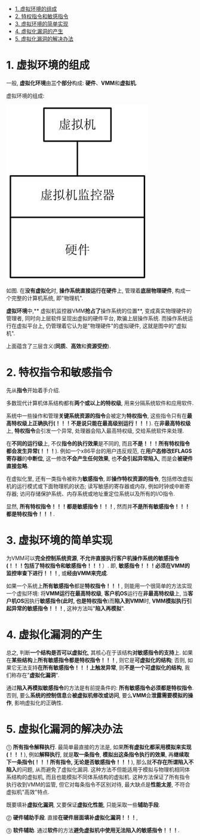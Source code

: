 
<!-- @import "[TOC]" {cmd="toc" depthFrom=1 depthTo=6 orderedList=false} -->

<!-- code_chunk_output -->

- [1. 虚拟环境的组成](#1-虚拟环境的组成)
- [2. 特权指令和敏感指令](#2-特权指令和敏感指令)
- [3. 虚拟环境的简单实现](#3-虚拟环境的简单实现)
- [4. 虚拟化漏洞的产生](#4-虚拟化漏洞的产生)
- [5. 虚拟化漏洞的解决办法](#5-虚拟化漏洞的解决办法)

<!-- /code_chunk_output -->

# 1. 虚拟环境的组成

一般, **虚拟化环境**由**三个部分**构成: **硬件**、**VMM**和**虚拟机**. 

虚拟环境的组成:

![](./images/2019-07-01-17-48-32.png)

如图. 在**没有虚拟化**时, **操作系统直接运行在硬件**上, 管理着**底层物理硬件**, 构成一个完整的计算机系统, 即"物理机". 

**虚拟环境**中,** 虚拟机监控器VMM**抢占了**操作系统的位置**, 变成真实物理硬件的管理者, 同时向上层软件呈现出虚拟的硬件平台, 欺骗上层操作系统. 而操作系统运行在虚拟平台上, 仍管理着它认为是"物理硬件"的虚拟硬件, 这就是图中的"虚拟机".

上面蕴含了三层含义(**同质**、**高效**和**资源受控**).

# 2. 特权指令和敏感指令

先从**指令**开始着手介绍.

多数现代计算机体系结构都有**两个或以上的特权级**, 用来分隔系统软件和应用软件. 

系统中一些操作和管理**关键系统资源的指令**会被定为**特权指令**, 这些指令只有在**最高特权级上正确执行(！！！不是说只能在最高级别运行！！！**). 在**非最高特权级**上, **特权指令**会引发一个异常, 处理器会陷入最高特权级, 交给系统软件来处理. 

在**不同的运行级**上, 不仅**指令的执行效果**是不同的, 而且**不是！！！所有特权指令都会发生异常(！！！**). 例如一个x86平台的用户违反规范, 在**用户态修改EFLAGS寄存器**的**中断位**, 这一修改**不会产生任何效果**, 也**不会引起异常陷入**, 而是会**被硬件直接忽略**.

在虚拟化里, 还有一类指令被称为**敏感指令**, 即**操作特权资源的指令**, 包括修改虚拟机的运行模式或下面物理机的状态; 读写敏感的寄存器或内存, 例如时钟或中断寄存器; 访问存储保护系统、内存系统或地址重定位系统以及所有的I/O指令.

显然, **所有特权指令！！！**都是**敏感指令！！！**, 然而并**不是所有敏感指令！！！**都是**特权指令！！！**.

# 3. 虚拟环境的简单实现

为VMM可以**完全控制系统资源**, **不允许直接执行客户机操作系统的敏感指令(！！！包括了特权指令和敏感指令！！！**）. 即, **敏感指令！！！**必须在**VMM的监控审查下进行！！！**, 或**经由VMM来完成**. 

如果一个系统上**所有敏感指令**都是**特权指令！！！**, 则能用一个很简单的方法实现一个虚拟环境: 将**VMM运行在最高特权级**, **客户机OS**运行在**非最高特权级**上, 当**客户机OS**因执行**敏感指令(此时, 也是特权指令**)而**陷入到VMM**时, **VMM模拟执行引起异常的敏感指令！！！**, 这种方法叫"**陷入再模拟**".

# 4. 虚拟化漏洞的产生

总之, 判断**一个结构是否可以虚拟化**, 其核心在于该结构**对敏感指令的支持**上. 如果在**某些结构**上**所有敏感指令都是特权指令！！！**, 则它是**可虚拟化的结构**; 否则, 如果它无法支持**在所有敏感指令！！！上触发异常**, 则**不是一个可虚拟化的结构**, 我们称存在"**虚拟化漏洞**".

通过**陷入再模拟敏感指令**的方法是有前提条件的: **所有敏感指令必须都是特权指令**. 否则, 要么**系统的控制信息**会**被虚拟机修改或访问**, 要么**VMM**会**泄露需要模拟的操作**, 影响虚拟化的正确性. 

# 5. 虚拟化漏洞的解决办法

⓵ **所有指令解释执行**. 最简单最直接的方法是, 如果**所有虚拟化都采用模拟来实现(！！！**), 例如**解释执行**, 就是**取一条指令**, **模拟出这条指令执行的效果**, 再**继续取下一条指令(！！！所有指令, 无论是否敏感指令！！！**), 那么就**不存在所谓陷入不陷入**的问题, 从而避免了虚拟化漏洞. 这种方法不但能适用于模拟与物理机相同体系结构的虚拟机, 而且也能模拟不同体系结构的虚拟机. 这种方法保证了所有指令执行收到VMM的监管, 但它对每条指令不区别对待, 最大缺点是**性能太差**, 不符合虚拟机"高效"特点.

既要填补**虚拟化漏洞**, 又要保证**虚拟化性能**, 只能采取一些**辅助手段**.

⓶ **硬件辅助手段**. 直接**在硬件层面填补虚拟化漏洞！！！**, 

⓷ **软件辅助**. 通过**软件**的方法**避免虚拟机中使用无法陷入的敏感指令！！！**.